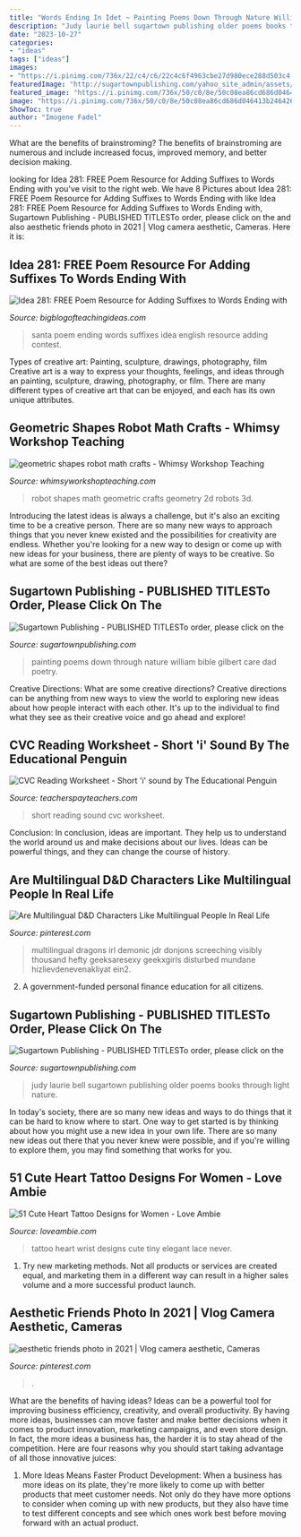 ```yaml
---
title: "Words Ending In Idet ~ Painting Poems Down Through Nature William Bible Gilbert Care Dad Poetry"
description: "Judy laurie bell sugartown publishing older poems books through light nature"
date: "2023-10-27"
categories:
- "ideas"
tags: ["ideas"]
images:
- "https://i.pinimg.com/736x/22/c4/c6/22c4c6f4963cbe27d980ece288d503c4.jpg"
featuredImage: "http://sugartownpublishing.com/yahoo_site_admin/assets/images/JB_6x9_3280.63113100_std.jpeg"
featured_image: "https://i.pinimg.com/736x/50/c0/8e/50c08ea86cd686d046413b24642673b7.jpg"
image: "https://i.pinimg.com/736x/50/c0/8e/50c08ea86cd686d046413b24642673b7.jpg"
ShowToc: true
author: "Imogene Fadel"
---
```



What are the benefits of brainstroming?
The benefits of brainstroming are numerous and include increased focus, improved memory, and better decision making.

	

		
looking for Idea 281: FREE Poem Resource for Adding Suffixes to Words Ending with you've visit to the right web. We have 8 Pictures about Idea 281: FREE Poem Resource for Adding Suffixes to Words Ending with like Idea 281: FREE Poem Resource for Adding Suffixes to Words Ending with, Sugartown Publishing - PUBLISHED TITLESTo order, please click on the and also aesthetic friends photo in 2021 | Vlog camera aesthetic, Cameras. Here it is:
		
    
## Idea 281: FREE Poem Resource For Adding Suffixes To Words Ending With

<img loading=lazy src="https://i2.wp.com/www.bigblogofteachingideas.com/wp-content/uploads/2017/06/santacontest.jpg" onerror="this.onerror=null;this.src='https://tse2.mm.bing.net/th?id=OIP.rusRv2zLla-fvd7h9N6ZmgHaJw&amp;pid=15.1';" alt="Idea 281: FREE Poem Resource for Adding Suffixes to Words Ending with">

_Source: bigblogofteachingideas.com_

>santa poem ending words suffixes idea english resource adding contest. 

	

Types of creative art: Painting, sculpture, drawings, photography, film
Creative art is a way to express your thoughts, feelings, and ideas through an painting, sculpture, drawing, photography, or film. There are many different types of creative art that can be enjoyed, and each has its own unique attributes.

    
## Geometric Shapes Robot Math Crafts - Whimsy Workshop Teaching

<img loading=lazy src="https://whimsyworkshopteaching.com/wp-content/uploads/2019/02/geometric-shapes-robot-math-crafts.png" onerror="this.onerror=null;this.src='https://tse3.mm.bing.net/th?id=OIP.Rth6ez6kq3b76fiKZsNI8gHaGN&amp;pid=15.1';" alt="geometric shapes robot math crafts - Whimsy Workshop Teaching">

_Source: whimsyworkshopteaching.com_

>robot shapes math geometric crafts geometry 2d robots 3d. 

	

Introducing the latest ideas is always a challenge, but it's also an exciting time to be a creative person. There are so many new ways to approach things that you never knew existed and the possibilities for creativity are endless. Whether you're looking for a new way to design or come up with new ideas for your business, there are plenty of ways to be creative. So what are some of the best ideas out there?

    
## Sugartown Publishing - PUBLISHED TITLESTo Order, Please Click On The

<img loading=lazy src="http://sugartownpublishing.com/yahoo_site_admin/assets/images/Cathy-Dana-cover_sm.89183628_std.jpg" onerror="this.onerror=null;this.src='https://tse4.mm.bing.net/th?id=OIP.31-AppI3G-nZ9WYDicoiEwAAAA&amp;pid=15.1';" alt="Sugartown Publishing - PUBLISHED TITLESTo order, please click on the">

_Source: sugartownpublishing.com_

>painting poems down through nature william bible gilbert care dad poetry. 

	

Creative Directions: What are some creative directions?
Creative directions can be anything from new ways to view the world to exploring new ideas about how people interact with each other. It's up to the individual to find what they see as their creative voice and go ahead and explore!

    
## CVC Reading Worksheet - Short &#039;i&#039; Sound By The Educational Penguin

<img loading=lazy src="https://ecdn.teacherspayteachers.com/thumbitem/Short-i-sound-CVC-Reading-3817099-1557304990/original-3817099-3.jpg" onerror="this.onerror=null;this.src='https://tse2.mm.bing.net/th?id=OIP.3m7pkYRwCVMT7fdjNGZnSQAAAA&amp;pid=15.1';" alt="CVC Reading Worksheet - Short &#039;i&#039; sound by The Educational Penguin">

_Source: teacherspayteachers.com_

>short reading sound cvc worksheet. 

	

Conclusion:
In conclusion, ideas are important. They help us to understand the world around us and make decisions about our lives. Ideas can be powerful things, and they can change the course of history.

    
## Are Multilingual D&amp;D Characters Like Multilingual People In Real Life

<img loading=lazy src="https://i.pinimg.com/736x/50/c0/8e/50c08ea86cd686d046413b24642673b7.jpg" onerror="this.onerror=null;this.src='https://tse2.mm.bing.net/th?id=OIP.-ph3zaGXOUSgX_FXmExiEwHaYk&amp;pid=15.1';" alt="Are Multilingual D&amp;D Characters Like Multilingual People In Real Life">

_Source: pinterest.com_

>multilingual dragons irl demonic jdr donjons screeching visibly thousand hefty geeksaresexy geekxgirls disturbed mundane hizlievdenevenakliyat ein2. 

	

2. A government-funded personal finance education for all citizens.

    
## Sugartown Publishing - PUBLISHED TITLESTo Order, Please Click On The

<img loading=lazy src="http://sugartownpublishing.com/yahoo_site_admin/assets/images/JB_6x9_3280.63113100_std.jpeg" onerror="this.onerror=null;this.src='https://tse4.mm.bing.net/th?id=OIP.EHx-2fqv5Uegt27AtwRYlAAAAA&amp;pid=15.1';" alt="Sugartown Publishing - PUBLISHED TITLESTo order, please click on the">

_Source: sugartownpublishing.com_

>judy laurie bell sugartown publishing older poems books through light nature. 

	

In today's society, there are so many new ideas and ways to do things that it can be hard to know where to start. One way to get started is by thinking about how you might use a new idea in your own life. There are so many new ideas out there that you never knew were possible, and if you're willing to explore them, you may find something that works for you.

    
## 51 Cute Heart Tattoo Designs For Women - Love Ambie

<img loading=lazy src="http://www.loveambie.com/wp-content/uploads/2017/12/Tiny-Heart-Tattoo-Designs-Heart-Tattoo-on-Wrist.jpg" onerror="this.onerror=null;this.src='https://tse3.mm.bing.net/th?id=OIP.ywB1yrYsFBnwJAy2nSlINQHaHa&amp;pid=15.1';" alt="51 Cute Heart Tattoo Designs for Women - Love Ambie">

_Source: loveambie.com_

>tattoo heart wrist designs cute tiny elegant lace never. 

	

1. Try new marketing methods. Not all products or services are created equal, and marketing them in a different way can result in a higher sales volume and a more successful product launch.

    
## Aesthetic Friends Photo In 2021 | Vlog Camera Aesthetic, Cameras

<img loading=lazy src="https://i.pinimg.com/736x/22/c4/c6/22c4c6f4963cbe27d980ece288d503c4.jpg" onerror="this.onerror=null;this.src='https://tse1.mm.bing.net/th?id=OIP.8y_DKQXhicKPNCY5og7U5QHaKq&amp;pid=15.1';" alt="aesthetic friends photo in 2021 | Vlog camera aesthetic, Cameras">

_Source: pinterest.com_

>. 

	

What are the benefits of having ideas?
Ideas can be a powerful tool for improving business efficiency, creativity, and overall productivity. By having more ideas, businesses can move faster and make better decisions when it comes to product innovation, marketing campaigns, and even store design. In fact, the more ideas a business has, the harder it is to stay ahead of the competition. Here are four reasons why you should start taking advantage of all those innovative juices:
1. More Ideas Means Faster Product Development: When a business has more ideas on its plate, they're more likely to come up with better products that meet customer needs. Not only do they have more options to consider when coming up with new products, but they also have time to test different concepts and see which ones work best before moving forward with an actual product.

